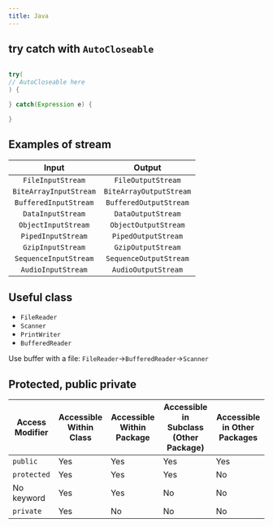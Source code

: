 ```yaml
---
title: Java
---
```


## try catch with `AutoCloseable`

```java

try(
// AutoCloseable here
) {

} catch(Expression e) {

}
```

## Examples of stream

|         Input          |         Output          |
| :--------------------: | :---------------------: |
|   `FileInputStream`    |   `FileOutputStream`    |
| `BiteArrayInputStream` | `BiteArrayOutputStream` |
| `BufferedInputStream`  | `BufferedOutputStream`  |
|   `DataInputStream`    |   `DataOutputStream`    |
|  `ObjectInputStream`   |  `ObjectOutputStream`   |
|   `PipedInputStream`   |   `PipedOutputStream`   |
|   `GzipInputStream`    |   `GzipOutputStream`    |
| `SequenceInputStream`  | `SequenceOutputStream`  |
|   `AudioInputStream`   |   `AudioOutputStream`   |

## Useful class

- `FileReader`
- `Scanner`
- `PrintWriter`
- `BufferedReader`

Use buffer with a file: `FileReader`->`BufferedReader`->`Scanner`

## Protected, public private

| Access Modifier | Accessible Within Class | Accessible Within Package | Accessible in Subclass (Other Package) | Accessible in Other Packages |
| --------------- | ----------------------- | ------------------------- | -------------------------------------- | ---------------------------- |
| `public`        | Yes                     | Yes                       | Yes                                    | Yes                          |
| `protected`     | Yes                     | Yes                       | Yes                                    | No                           |
| No keyword      | Yes                     | Yes                       | No                                     | No                           |
| `private`       | Yes                     | No                        | No                                     | No                           |
